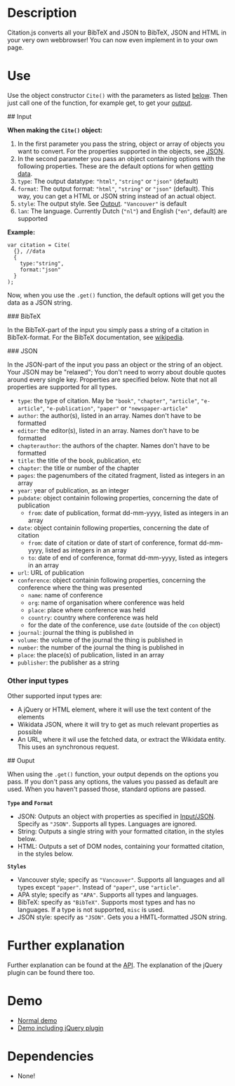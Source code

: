 # Description

Citation.js converts all your BibTeX and JSON to BibTeX, JSON and HTML in your very own webbrowser! You can now even implement in to your own page.

# Use

Use the object constructor `Cite()` with the parameters as listed [below](#input). Then just call one of the function, for example get, to get your [output](#output).

<a name="input">
## Input
</a>

**When making the `Cite()` object:**

1. In the first parameter you pass the string, object or array of objects you want to convert. For the properties supported in the objects, see [JSON](#json).
2. In the second parameter you pass an object containing options with the following properties. These are the default options for when [getting data](Cite.html#.get).
  1. `type`: The output datatype: `"html"`, `"string"` or `"json"` (default)
  2. `format`: The output format: `"html"`, `"string"` or `"json"` (default). This way, you can get a HTML or JSON string instead of an actual object.
  3. `style`: The output style. See [Output](#output). `"Vancouver"` is default
  4. `lan`: The language. Currently Dutch (`"nl"`) and English (`"en"`, default) are supported

**Example:**

    var citation = Cite(
      {}, //data
      {
        type:"string",
        format:"json"
      }
    );

Now, when you use the `.get()` function, the default options will get you the data as a JSON string.

<a name="bibtex">
### BibTeX
</a>

In the BibTeX-part of the input you simply pass a string of a citation in BibTeX-format. For the BibTeX documentation, see [wikipedia](https://en.wikipedia.org/wiki/BibTeX#Bibliographic_information_file).

<a name="json">
### JSON
</a>

In the JSON-part of the input you pass an object or the string of an object. Your JSON may be "relaxed"; You don't need to worry about double quotes around every single key. Properties are specified below. Note that not all properties are supported for all types.

* `type`: the type of citation. May be `"book"`, `"chapter"`, `"article"`, `"e-article"`, `"e-publication"`, `"paper"` or `"newspaper-article"`
* `author`: the author(s), listed in an array. Names don't have to be formatted
* `editor`: the editor(s), listed in an array. Names don't have to be formatted
* `chapterauthor`: the authors of the chapter. Names don't have to be formatted
* `title`: the title of the book, publication, etc
* `chapter`: the title or number of the chapter
* `pages`: the pagenumbers of the citated fragment, listed as integers in an array
* `year`: year of publication, as an integer
* `pubdate`: object containin following properties, concerning the date of publication
  * `from`: date of publication, format dd-mm-yyyy, listed as integers in an array
* `date`: object containin following properties, concerning the date of citation
  * `from`: date of citation or date of start of conference, format dd-mm-yyyy, listed as integers in an array
  * `to`: date of end of conference, format dd-mm-yyyy, listed as integers in an array
* `url`: URL of publication
* `conference`: object containin following properties, concerning the conference where the thing was presented
  * `name`: name of conference
  * `org`: name of organisation where conference was held
  * `place`: place where conference was held
  * `country`: country where conference was held
  * for the date of the conference, use `date` (outside of the `con` object)
* `journal`: journal the thing is published in
* `volume`: the volume of the journal the thing is published in
* `number`: the number of the journal the thing is published in 
* `place`: the place(s) of publication, listed in an array
* `publisher`: the publisher as a string

### Other input types

Other supported input types are:
* A jQuery or HTML element, where it will use the text content of the elements
* Wikidata JSON, where it will try to get as much relevant properties as possible
* An URL, where it wil use the fetched data, or extract the Wikidata entity. This uses an synchronous request.

<a name="output">
## Ouput
</a>

When using the `.get()` function, your output depends on the options you pass. If you don't pass any options, the values you passed as default are used. When you haven't passed those, standard options are passed.

**`Type` and `Format`**

* JSON: Outputs an object with properties as specified in [Input/JSON](#json). Specify as `"JSON"`. Supports all types. Languages are ignored.
* String: Outputs a single string with your formatted citation, in the styles below.
* HTML: Outputs a set of DOM nodes, containing your formatted citation, in the styles below.

**`Styles`**

* Vancouver style; specify as `"Vancouver"`. Supports all languages and all types except `"paper"`. Instead of `"paper"`, use `"article"`.
* APA style; specify as `"APA"`. Supports all types and languages.
* BibTeX: specify as `"BibTeX"`. Supports most types and has no languages. If a type is not supported, `misc` is used.
* JSON style: specify as `"JSON"`. Gets you a HMTL-formatted JSON string.

# Further explanation

Further explanation can be found at the [API](https://larsgw.github.io/citation.js/API/). The explanation of the jQuery plugin can be found there too.

# Demo

* [Normal demo](https://larsgw.github.io/citation.js/demo.html)
* [Demo including jQuery plugin](https://larsgw.github.io/citation.js/)

# Dependencies

* None!